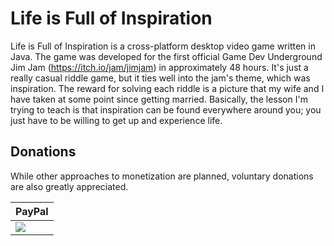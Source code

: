 Life is Full of Inspiration
===========================

Life is Full of Inspiration is a cross-platform desktop video game written in
Java. The game was developed for the first official Game Dev Underground Jim Jam
(https://itch.io/jam/jimjam) in approximately 48 hours. It's just a really
casual riddle game, but it ties well into the jam's theme, which was
inspiration. The reward for solving each riddle is a picture that my wife and I
have taken at some point since getting married. Basically, the lesson I'm trying
to teach is that inspiration can be found everywhere around you; you just have
to be willing to get up and experience life.

Donations
---------

While other approaches to monetization are planned, voluntary donations are also
greatly appreciated.

| PayPal |
| ------ |
| [![](https://www.paypalobjects.com/en_US/i/btn/btn_donateCC_LG.gif)](https://www.paypal.com/cgi-bin/webscr?cmd=_s-xclick&hosted_button_id=3LFB74J7PKZLQ) |